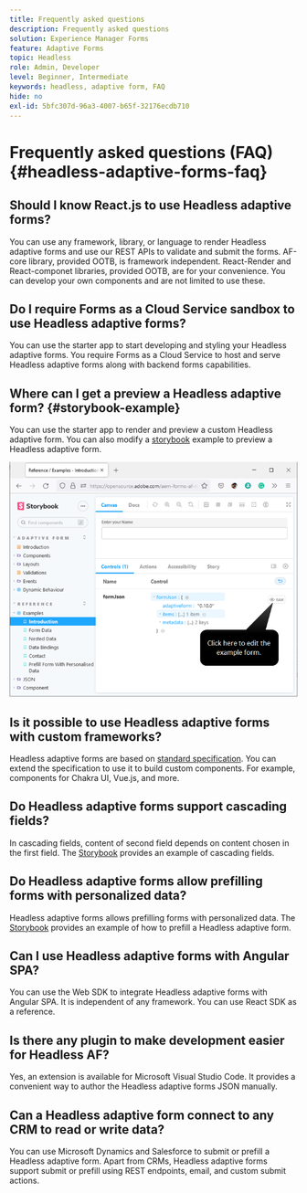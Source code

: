 ```yaml
---
title: Frequently asked questions
description: Frequently asked questions
solution: Experience Manager Forms
feature: Adaptive Forms
topic: Headless
role: Admin, Developer
level: Beginner, Intermediate
keywords: headless, adaptive form, FAQ
hide: no
exl-id: 5bfc307d-96a3-4007-b65f-32176ecdb710
---
```

# Frequently asked questions (FAQ) {#headless-adaptive-forms-faq}

## Should I know React.js to use Headless adaptive forms?

You can use any framework, library, or language to render Headless adaptive forms and use our REST APIs to validate and submit the forms. AF-core library, provided OOTB, is framework independent. React-Render and React-componet libraries, provided OOTB, are for your convenience. You can develop your own components and are not limited to use these. 

<!-- 
## Did Adobe release a new AEM Archetype for Headless adaptive forms?

You can use Archetype 37 with flag `includeFormsheadless` or later flag to create an AEM project with Headless adaptive forms functionality. 

-->

## Do I require Forms as a Cloud Service sandbox to use Headless adaptive forms?

You can use the starter app to start developing and styling your Headless adaptive forms. You require Forms as a Cloud Service to host and serve Headless adaptive forms along with backend forms capabilities. 

<!-- ## Do I need an archetype project to develop Headless adaptive forms?

You can use the starter app to start developing and styling your Headless adaptive forms. Later on, you can use the 
archetype project to deploy the finished Headless adaptive forms and corresponding custom code, created using starter app, to Forms as a Cloud Service environment. The Forms as a Cloud Service environment helps you test and productionize the forms. -->

## Where can I get a preview a Headless adaptive form? {#storybook-example}

You can use the starter app to render and preview a custom Headless adaptive form. You can also modify a [storybook](https://opensource.adobe.com/aem-forms-af-runtime/storybook/?path=/story/reference-examples--introduction) example to preview a Headless adaptive form.

![](/help/assets/storybook-example.png)

## Is it possible to use Headless adaptive forms with custom frameworks?

Headless adaptive forms are based on [standard specification](/help/assets/Headless-Adaptive-Form-Specification.pdf). You can extend the specification to use it to build custom components. For example, components for Chakra UI, Vue.js, and more.

## Do Headless adaptive forms support cascading fields?

In cascading fields, content of second field depends on content chosen in the first field. The [Storybook](https://opensource.adobe.com/aem-forms-af-runtime/storybook/?path=/story/adaptive-form-dynamic-behaviour--options&args=formJson.items[0].fieldType:drop-down;formJson.items[0].minimum:!undefined;formJson.items[0].maximum:!undefined;formJson.items[0].label.value:Choose+number+of+options;formJson.items[0].enum[0]:1;formJson.items[0].enum[1]:2;formJson.items[0].enum[2]:3;formJson.items[1].fieldType:drop-down) provides an example of cascading fields.

## Do Headless adaptive forms allow prefilling forms with personalized data?

Headless adaptive forms allows prefilling forms with personalized data. The [Storybook](https://opensource.adobe.com/aem-forms-af-runtime/storybook/?path=/story/reference-examples--prefill-form-with-personalised-data) provides an example of how to prefill a Headless adaptive form.

<!-- >
## Can I use existing Adaptive Forms editor to create a Headless adaptive form?

At this moment, you use the Adaptive Form Editor to specify the JSON structure and set submit action for the forms. Support for drag-and-drop components, applying rules using editor, and more editor-related options would be available later in the beta phase. Keep a watch on release notes.  -->

## Can I use Headless adaptive forms with Angular SPA?

You can use the Web SDK to integrate Headless adaptive forms with Angular SPA. It is independent of any framework. You can use React SDK as a reference. 

<!-- ## Should the `-r prerelease` switch be used every time to start the AEM SDK instance or only for the first time?

During the limited release program, use the `-r prerelease` switch every time you start the AEM SDK instance. 

## What is AEM Forms add-on (.far file) and how to install it?

Adobe Experience Manager Forms as a Cloud Service feature archive provides tools to create Headless adaptive forms on the local development environment. To install the feature archive, see [Setup development environment](setup-development-environment.md).

<!-- 
## Where do one get the license.properties file from?

You do not require a license.properties file to run AEM Cloud Service SDK. 

-->

## Is there any plugin to make development easier for Headless AF?

Yes, an extension is available for Microsoft Visual Studio Code. It provides a convenient way to author the Headless adaptive forms JSON manually.

## Can a Headless adaptive form connect to any CRM to read or write data?

You can use Microsoft Dynamics and Salesforce to submit or prefill a Headless adaptive form. Apart from CRMs, Headless adaptive forms support submit or prefill using REST endpoints, email, and custom submit actions.
